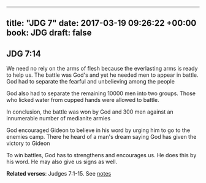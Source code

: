 
---
title: "JDG 7"
date: 2017-03-19 09:26:22 +00:00
book: JDG
draft: false
---

## JDG 7:14

We need no rely on the arms of flesh because the everlasting arms is ready to help us. The battle was God's and yet he needed men to appear in battle. God had to separate the fearful and unbelieving among the people

God also had to separate the remaining 10000 men into two groups. Those who licked water from cupped hands were allowed to battle.

In conclusion, the battle was won by God and 300 men against an innumerable number of medianite armies

God encouraged Gideon to believe in his word by urging him to go to the enemies camp. There he heard of a man's dream saying God has given the victory to Gideon

To win battles, God has to strengthens and encourages us. He does this by his word. He may also give us signs as well.

**Related verses**: Judges 7:1-15. See [notes](https://my.bible.com/notes/2594257409254613760)

